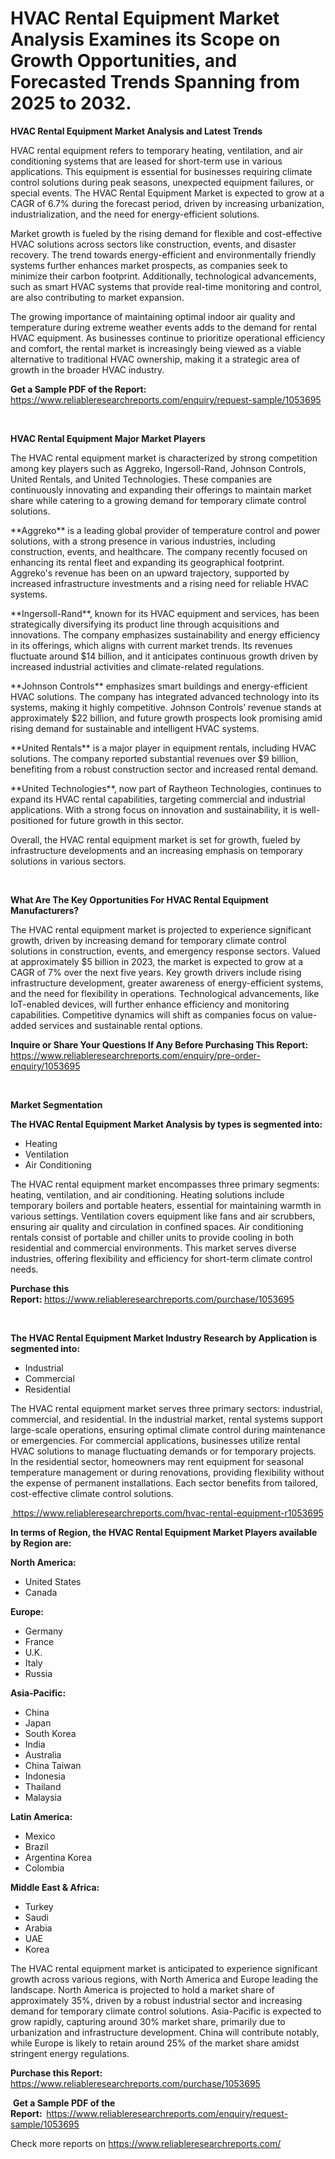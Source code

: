 <p><h1>HVAC Rental Equipment Market Analysis Examines its Scope on Growth Opportunities, and Forecasted Trends Spanning from 2025 to 2032.</h1></p><p><strong>HVAC Rental Equipment Market Analysis and Latest Trends</strong></p>
<p><p>HVAC rental equipment refers to temporary heating, ventilation, and air conditioning systems that are leased for short-term use in various applications. This equipment is essential for businesses requiring climate control solutions during peak seasons, unexpected equipment failures, or special events. The HVAC Rental Equipment Market is expected to grow at a CAGR of 6.7% during the forecast period, driven by increasing urbanization, industrialization, and the need for energy-efficient solutions.</p><p>Market growth is fueled by the rising demand for flexible and cost-effective HVAC solutions across sectors like construction, events, and disaster recovery. The trend towards energy-efficient and environmentally friendly systems further enhances market prospects, as companies seek to minimize their carbon footprint. Additionally, technological advancements, such as smart HVAC systems that provide real-time monitoring and control, are also contributing to market expansion.</p><p>The growing importance of maintaining optimal indoor air quality and temperature during extreme weather events adds to the demand for rental HVAC equipment. As businesses continue to prioritize operational efficiency and comfort, the rental market is increasingly being viewed as a viable alternative to traditional HVAC ownership, making it a strategic area of growth in the broader HVAC industry.</p></p>
<p><strong>Get a Sample PDF of the Report:&nbsp;</strong> <a href="https://www.reliableresearchreports.com/enquiry/request-sample/1053695?utm_campaign=2040&utm_medium=2&utm_source=Github&utm_content=ia&utm_term=16022025&utm_id=hvac-rental-equipment">https://www.reliableresearchreports.com/enquiry/request-sample/1053695</a></p>
<p>&nbsp;</p>
<p><strong>HVAC Rental Equipment Major Market Players</strong></p>
<p><p>The HVAC rental equipment market is characterized by strong competition among key players such as Aggreko, Ingersoll-Rand, Johnson Controls, United Rentals, and United Technologies. These companies are continuously innovating and expanding their offerings to maintain market share while catering to a growing demand for temporary climate control solutions.</p><p>**Aggreko** is a leading global provider of temperature control and power solutions, with a strong presence in various industries, including construction, events, and healthcare. The company recently focused on enhancing its rental fleet and expanding its geographical footprint. Aggreko's revenue has been on an upward trajectory, supported by increased infrastructure investments and a rising need for reliable HVAC systems.</p><p>**Ingersoll-Rand**, known for its HVAC equipment and services, has been strategically diversifying its product line through acquisitions and innovations. The company emphasizes sustainability and energy efficiency in its offerings, which aligns with current market trends. Its revenues fluctuate around $14 billion, and it anticipates continuous growth driven by increased industrial activities and climate-related regulations.</p><p>**Johnson Controls** emphasizes smart buildings and energy-efficient HVAC solutions. The company has integrated advanced technology into its systems, making it highly competitive. Johnson Controls’ revenue stands at approximately $22 billion, and future growth prospects look promising amid rising demand for sustainable and intelligent HVAC systems.</p><p>**United Rentals** is a major player in equipment rentals, including HVAC solutions. The company reported substantial revenues over $9 billion, benefiting from a robust construction sector and increased rental demand.</p><p>**United Technologies**, now part of Raytheon Technologies, continues to expand its HVAC rental capabilities, targeting commercial and industrial applications. With a strong focus on innovation and sustainability, it is well-positioned for future growth in this sector.</p><p>Overall, the HVAC rental equipment market is set for growth, fueled by infrastructure developments and an increasing emphasis on temporary solutions in various sectors.</p></p>
<p>&nbsp;</p>
<p><strong>What Are The Key Opportunities For HVAC Rental Equipment Manufacturers?</strong></p>
<p><p>The HVAC rental equipment market is projected to experience significant growth, driven by increasing demand for temporary climate control solutions in construction, events, and emergency response sectors. Valued at approximately $5 billion in 2023, the market is expected to grow at a CAGR of 7% over the next five years. Key growth drivers include rising infrastructure development, greater awareness of energy-efficient systems, and the need for flexibility in operations. Technological advancements, like IoT-enabled devices, will further enhance efficiency and monitoring capabilities. Competitive dynamics will shift as companies focus on value-added services and sustainable rental options.</p></p>
<p><strong>Inquire or Share Your Questions If Any Before Purchasing This Report:</strong> <a href="https://www.reliableresearchreports.com/enquiry/pre-order-enquiry/1053695?utm_campaign=2040&utm_medium=2&utm_source=Github&utm_content=ia&utm_term=16022025&utm_id=hvac-rental-equipment">https://www.reliableresearchreports.com/enquiry/pre-order-enquiry/1053695</a></p>
<p>&nbsp;</p>
<p><strong>Market Segmentation</strong></p>
<p><strong>The HVAC Rental Equipment Market Analysis by types is segmented into:</strong></p>
<p><ul><li>Heating</li><li>Ventilation</li><li>Air Conditioning</li></ul></p>
<p><p>The HVAC rental equipment market encompasses three primary segments: heating, ventilation, and air conditioning. Heating solutions include temporary boilers and portable heaters, essential for maintaining warmth in various settings. Ventilation covers equipment like fans and air scrubbers, ensuring air quality and circulation in confined spaces. Air conditioning rentals consist of portable and chiller units to provide cooling in both residential and commercial environments. This market serves diverse industries, offering flexibility and efficiency for short-term climate control needs.</p></p>
<p><strong>Purchase this Report:&nbsp;</strong><a href="https://www.reliableresearchreports.com/purchase/1053695?utm_campaign=2040&utm_medium=2&utm_source=Github&utm_content=ia&utm_term=16022025&utm_id=hvac-rental-equipment">https://www.reliableresearchreports.com/purchase/1053695</a></p>
<p>&nbsp;</p>
<p><strong>The HVAC Rental Equipment Market Industry Research by Application is segmented into:</strong></p>
<p><ul><li>Industrial</li><li>Commercial</li><li>Residential</li></ul></p>
<p><p>The HVAC rental equipment market serves three primary sectors: industrial, commercial, and residential. In the industrial market, rental systems support large-scale operations, ensuring optimal climate control during maintenance or emergencies. For commercial applications, businesses utilize rental HVAC solutions to manage fluctuating demands or for temporary projects. In the residential sector, homeowners may rent equipment for seasonal temperature management or during renovations, providing flexibility without the expense of permanent installations. Each sector benefits from tailored, cost-effective climate control solutions.</p></p>
<p><a href="https://www.reliableresearchreports.com/hvac-rental-equipment-r1053695?utm_campaign=2040&utm_medium=2&utm_source=Github&utm_content=ia&utm_term=16022025&utm_id=hvac-rental-equipment">&nbsp;https://www.reliableresearchreports.com/hvac-rental-equipment-r1053695</a></p>
<p><strong>In terms of Region, the HVAC Rental Equipment Market Players available by Region are:</strong></p>
<p>
    <p> <strong> North America: </strong>
        <ul>
            <li>United States</li>
            <li>Canada</li>
        </ul>
        </p> 
    <p> <strong> Europe: </strong>
        <ul>
            <li>Germany</li>
            <li>France</li>
            <li>U.K.</li>
            <li>Italy</li>
            <li>Russia</li>
        </ul>
        </p> 
    <p> <strong> Asia-Pacific: </strong>
        <ul>
            <li>China</li>
            <li>Japan</li>
            <li>South Korea</li>
            <li>India</li>
            <li>Australia</li>
            <li>China Taiwan</li>
            <li>Indonesia</li>
            <li>Thailand</li>
            <li>Malaysia</li>
        </ul>
        </p> 
    <p> <strong> Latin America: </strong>
        <ul>
            <li>Mexico</li>
            <li>Brazil</li>
            <li>Argentina Korea</li>
            <li>Colombia</li>
        </ul>
        </p> 
    <p> <strong> Middle East & Africa: </strong>
        <ul>
            <li>Turkey</li>
            <li>Saudi</li>
            <li>Arabia</li>
            <li>UAE</li>
            <li>Korea</li>
        </ul>
    </p>
    </p>
<p><p>The HVAC rental equipment market is anticipated to experience significant growth across various regions, with North America and Europe leading the landscape. North America is projected to hold a market share of approximately 35%, driven by a robust industrial sector and increasing demand for temporary climate control solutions. Asia-Pacific is expected to grow rapidly, capturing around 30% market share, primarily due to urbanization and infrastructure development. China will contribute notably, while Europe is likely to retain around 25% of the market share amidst stringent energy regulations.</p></p>
<p><strong>Purchase this Report: </strong><a href="https://www.reliableresearchreports.com/purchase/1053695?utm_campaign=2040&utm_medium=2&utm_source=Github&utm_content=ia&utm_term=16022025&utm_id=hvac-rental-equipment">https://www.reliableresearchreports.com/purchase/1053695</a></p>
<p>&nbsp;<strong>Get a Sample PDF of the Report:&nbsp;&nbsp;</strong><a href="https://www.reliableresearchreports.com/enquiry/request-sample/1053695?utm_campaign=2040&utm_medium=2&utm_source=Github&utm_content=ia&utm_term=16022025&utm_id=hvac-rental-equipment">https://www.reliableresearchreports.com/enquiry/request-sample/1053695</a></p>
<p><strong></strong></p>
<p>Check more reports on <a href="https://www.reliableresearchreports.com/?utm_campaign=2040&utm_medium=2&utm_source=Github&utm_content=ia&utm_term=16022025&utm_id=hvac-rental-equipment">https://www.reliableresearchreports.com/</a></p>